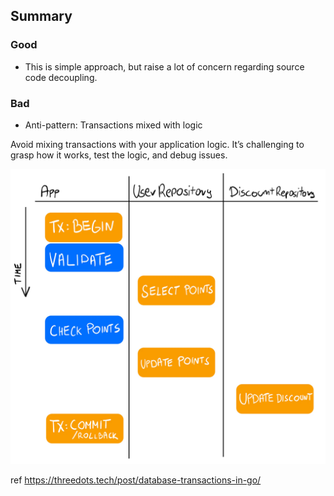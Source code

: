 ## Summary

### Good
- This is simple approach, but raise a lot of concern regarding source code decoupling.

### Bad
- Anti-pattern: Transactions mixed with logic

Avoid mixing transactions with your application logic. It’s challenging to grasp how it works, test the logic, and debug issues.



![alt text](image.png)

ref https://threedots.tech/post/database-transactions-in-go/

